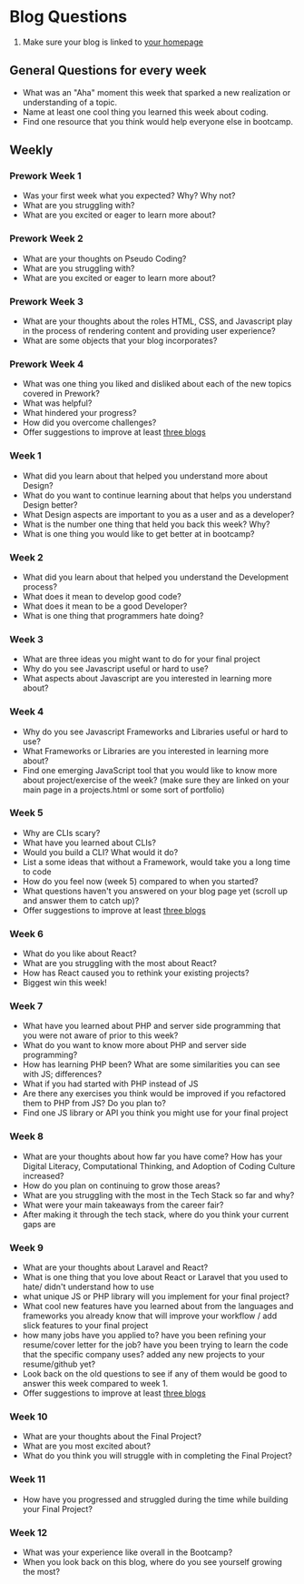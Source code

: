 # Blog Questions

1. Make sure your blog is linked to [your homepage](everyones-blogs.md)

## General Questions for every week

- What was an "Aha" moment this week that sparked a new realization or understanding of a topic.
- Name at least one cool thing you learned this week about coding.
- Find one resource that you think would help everyone else in bootcamp.

## Weekly

### Prework Week 1

- Was your first week what you expected? Why? Why not?
- What are you struggling with?
- What are you excited or eager to learn more about?

### Prework Week 2

- What are your thoughts on Pseudo Coding?
- What are you struggling with?
- What are you excited or eager to learn more about?

### Prework Week 3

- What are your thoughts about the roles HTML, CSS, and Javascript play in the process of rendering content and providing user experience?
- What are some objects that your blog incorporates?

### Prework Week 4

- What was one thing you liked and disliked about each of the new topics covered in Prework?
- What was helpful?
- What hindered your progress?
- How did you overcome challenges?
- Offer suggestions to improve at least [three blogs](everyones_blogs.md)

### Week 1

- What did you learn about that helped you understand more about Design?
- What do you want to continue learning about that helps you understand Design better?
- What Design aspects are important to you as a user and as a developer?
- What is the number one thing that held you back this week? Why?
- What is one thing you would like to get better at in bootcamp?

### Week 2

- What did you learn about that helped you understand the Development process?
- What does it mean to develop good code?
- What does it mean to be a good Developer?
- What is one thing that programmers hate doing?

### Week 3

- What are three ideas you might want to do for your final project
- Why do you see Javascript useful or hard to use?
- What aspects about Javascript are you interested in learning more about?

### Week 4

- Why do you see Javascript Frameworks and Libraries useful or hard to use?
- What Frameworks or Libraries are you interested in learning more about?
- Find one emerging JavaScript tool that you would like to know more about project/exercise of the week? (make sure they are linked on your main page in a projects.html or some sort of portfolio)

### Week 5

- Why are CLIs scary?
- What have you learned about CLIs?
- Would you build a CLI? What would it do?
- List a some ideas that without a Framework, would take you a long time to code
- How do you feel now (week 5) compared to when you started?
- What questions haven't you answered on your blog page yet (scroll up and answer them to catch up)?
- Offer suggestions to improve at least [three blogs](everyones_blogs.md)

### Week 6

- What do you like about React?
- What are you struggling with the most about React?
- How has React caused you to rethink your existing projects?
- Biggest win this week!

### Week 7

- What have you learned about PHP and server side programming that you were not aware of prior to this week?
- What do you want to know more about PHP and server side programming?
- How has learning PHP been? What are some similarities you can see with JS; differences?
- What if you had started with PHP instead of JS
- Are there any exercises you think would be improved if you refactored them to PHP from JS? Do you plan to?
- Find one JS library or API you think you might use for your final project

### Week 8

- What are your thoughts about how far you have come? How has your Digital Literacy, Computational Thinking, and Adoption of Coding Culture increased?
- How do you plan on continuing to grow those areas?
- What are you struggling with the most in the Tech Stack so far and why?
- What were your main takeaways from the career fair?
- After making it through the tech stack, where do you think your current gaps are

### Week 9

- What are your thoughts about Laravel and React?
- What is one thing that you love about React or Laravel that you used to hate/ didn't understand how to use
- what unique JS or PHP library will you implement for your final project?
- What cool new features have you learned about from the languages and frameworks you already know that will improve your workflow / add slick features to your final project
- how many jobs have you applied to? have you been refining your resume/cover letter for the job? have you been trying to learn the code that the specific company uses? added any new projects to your resume/github yet?
- Look back on the old questions to see if any of them would be good to answer this week compared to week 1.
- Offer suggestions to improve at least [three blogs](everyones_blogs.md)

### Week 10

- What are your thoughts about the Final Project?
- What are you most excited about?
- What do you think you will struggle with in completing the Final Project?

### Week 11

- How have you progressed and struggled during the time while building your Final Project?

### Week 12

- What was your experience like overall in the Bootcamp?
- When you look back on this blog, where do you see yourself growing the most?
